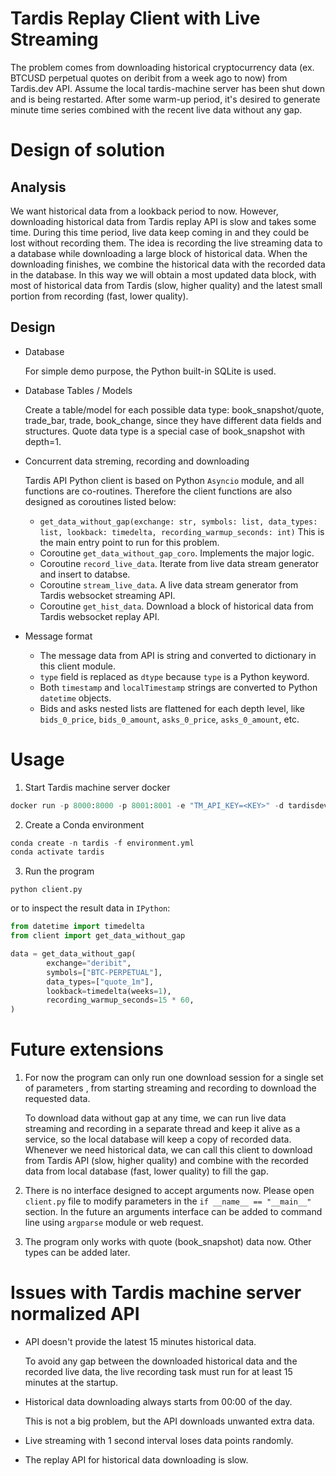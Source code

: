 
Tardis Replay Client with Live Streaming
========================================

The problem comes from downloading historical cryptocurrency data (ex. BTCUSD
perpetual quotes on deribit from a week ago to now) from Tardis.dev API. Assume
the local tardis-machine server has been shut down and is being restarted.
After some warm-up period, it's desired to generate minute time series combined
with the recent live data without any gap.


# Design of solution

## Analysis 
We want historical data from a lookback period to now. However, downloading
historical data from Tardis replay API is slow and takes some time. During this
time period, live data keep coming in and they could be lost without recording
them. The idea is recording the live streaming data to a database while
downloading a large block of historical data. When the downloading finishes, we
combine the historical data with the recorded data in the database. In this way
we will obtain a most updated data block, with most of historical data from
Tardis (slow, higher quality) and the latest small portion from recording (fast,
lower quality).

## Design


- Database

  For simple demo purpose, the Python built-in SQLite is used.
    
- Database Tables / Models
  
  Create a table/model for each possible data type: book_snapshot/quote,
  trade_bar, trade, book_change, since they have different data fields and
  structures. Quote data type is a special case of book_snapshot with depth=1.
  
- Concurrent data streming, recording and downloading

  Tardis API Python client is based on Python `Asyncio` module, and all
  functions are co-routines. Therefore the client functions are also designed as
  coroutines listed below:

  - `get_data_without_gap(exchange: str, symbols: list, data_types: list,
    lookback: timedelta, recording_warmup_seconds: int)`
    This is the main entry point to run for this problem. 
  - Coroutine `get_data_without_gap_coro`. Implements the major logic.
  - Coroutine `record_live_data`. Iterate from live data stream generator and insert to databse.
  - Coroutine `stream_live_data`. A live data stream generator from Tardis websocket streaming API.
  - Coroutine `get_hist_data`. Download a block of historical data from Tardis websocket replay API.
    
- Message format

  - The message data from API is string and converted to dictionary in this client module.
  - `type` field is replaced as `dtype` because `type` is a Python keyword.
  - Both `timestamp` and `localTimestamp` strings are converted to Python `datetime` objects.
  - Bids and asks nested lists are flattened for each depth level, like
    `bids_0_price`, `bids_0_amount`, `asks_0_price`, `asks_0_amount`, etc.


# Usage
1. Start Tardis machine server docker
``` python
docker run -p 8000:8000 -p 8001:8001 -e "TM_API_KEY=<KEY>" -d tardisdev/tardis-machine
```

2. Create a Conda environment
``` python
conda create -n tardis -f environment.yml
conda activate tardis
```

3. Run the program

```
python client.py
```

or to inspect the result data in `IPython`:

``` python
from datetime import timedelta
from client import get_data_without_gap

data = get_data_without_gap(
        exchange="deribit",
        symbols=["BTC-PERPETUAL"],
        data_types=["quote_1m"],
        lookback=timedelta(weeks=1),
        recording_warmup_seconds=15 * 60,
)
```



# Future extensions

1. For now the program can only run one download session for a single set of parameters , from starting streaming and
   recording to download the requested data.
   
   To download data without gap at any time, we can run live data streaming and recording in a separate thread and keep it alive as a service, so the local database will keep a copy of recorded data. Whenever we need historical data, we can call this client to download from Tardis API (slow, higher quality) and combine with the recorded data from local database (fast, lower quality) to fill the gap.  

2. There is no interface designed to accept arguments now. Please open
   `client.py` file to modify parameters in the `if __name__ == "__main__"`
   section. In the future an arguments interface can be added to command line
   using `argparse` module or web request.

3. The program only works with quote (book_snapshot) data now. Other types can
   be added later.


# Issues with Tardis machine server normalized API
- API doesn't provide the latest 15 minutes historical data.
      
  To avoid any gap between the downloaded historical data and the recorded live
  data, the live recording task must run for at least 15 minutes at the startup.

- Historical data downloading always starts from 00:00 of the day.

  This is not a big problem, but the API downloads unwanted extra data.
        
- Live streaming with 1 second interval loses data points randomly.

- The replay API for historical data downloading is slow.
